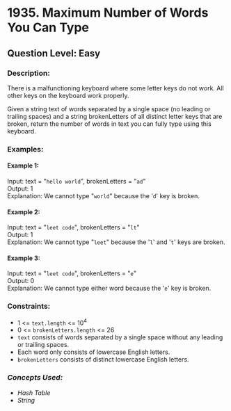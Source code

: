 # 1935. Maximum Number of Words You Can Type
## Question Level: Easy
### Description:
There is a malfunctioning keyboard where some letter keys do not work. All other keys on the keyboard work properly.

Given a string text of words separated by a single space (no leading or trailing spaces) and a string brokenLetters of all distinct letter keys that are broken, return the number of words in text you can fully type using this keyboard.

### Examples:
#### Example 1:

Input: text = "`hello world`", brokenLetters = "`ad`"  
Output: 1  
Explanation: We cannot type "`world`" because the '`d`' key is broken.  
#### Example 2:
   
Input: text = "`leet code`", brokenLetters = "`lt`"  
Output: 1  
Explanation: We cannot type "`leet`" because the '`l`' and '`t`' keys are broken.  
#### Example 3:

Input: text = "`leet code`", brokenLetters = "`e`"  
Output: 0  
Explanation: We cannot type either word because the '`e`' key is broken.  

### Constraints:

- 1 <= `text.length` <= 10<sup>4</sup>
- 0 <= `brokenLetters.length` <= 26
- `text` consists of words separated by a single space without any leading or trailing spaces.
- Each word only consists of lowercase English letters.
- `brokenLetters` consists of distinct lowercase English letters.

### <i>Concepts Used:
- Hash Table
- String</i>